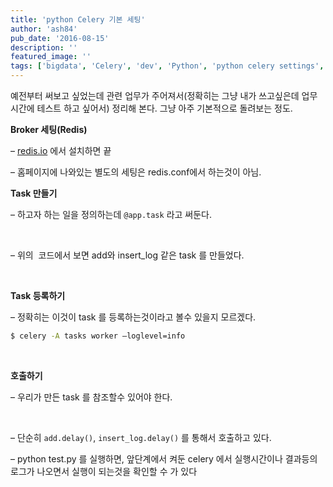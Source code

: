 ```yaml
---
title: 'python Celery 기본 세팅'
author: 'ash84'
pub_date: '2016-08-15'
description: ''
featured_image: ''
tags: ['bigdata', 'Celery', 'dev', 'Python', 'python celery settings', '병렬처리', '빅데이터', '파이썬']
---
```



예전부터 써보고 싶었는데 관련 업무가 주어져서(정확히는 그냥 내가 쓰고싶은데 업무시간에 테스트 하고 싶어서) 정리해 본다. 그냥 아주 기본적으로 돌려보는 정도. 

**Broker 세팅(Redis)**

– [redis.io](redis.io) 에서 설치하면 끝 

– 홈페이지에 나와있는 별도의 세팅은 redis.conf에서 하는것이 아님. 

**Task 만들기**

– 하고자 하는 일을 정의하는데 `@app.task` 라고 써둔다. 

<script src="https://gist.github.com/AhnSeongHyun/25df901d9dcd184d6e04.js"></script>

 

– 위의  코드에서 보면 add와 insert_log 같은 task 를 만들었다. 

  

**Task 등록하기**

– 정확히는 이것이 task 를 등록하는것이라고 볼수 있을지 모르겠다. 

```bash
$ celery -A tasks worker —loglevel=info
```

  

**호출하기**

– 우리가 만든 task 를 참조할수 있어야 한다. 

 

<script src="https://gist.github.com/AhnSeongHyun/9dec475c9cf52848f24c.js"></script>

– 단순히 `add.delay()`, `insert_log.delay()` 를 통해서 호출하고 있다. 

– python test.py 를 실행하면, 앞단계에서 켜둔 celery 에서 실행시간이나 결과등의 로그가 나오면서 실행이 되는것을 확인할 수 가 있다



